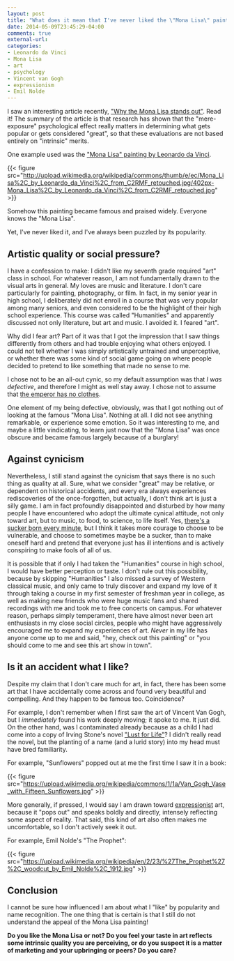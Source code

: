```yaml
---
layout: post
title: "What does it mean that I've never liked the \"Mona Lisa\" painting?"
date: 2014-05-09T23:45:29-04:00
comments: true
external-url: 
categories:
- Leonardo da Vinci
- Mona Lisa
- art
- psychology
- Vincent van Gogh
- expressionism
- Emil Nolde
---
```

I saw an interesting article recently, ["Why the Mona Lisa stands out"](http://moreintelligentlife.com/content/ideas/ian-leslie/overexposed-works-art). Read it! The summary of the article is that research has shown that the "mere-exposure" psychological effect really matters in determining what gets popular or gets considered "great", so that these evaluations are not based entirely on "intrinsic" merits.

One example used was the ["Mona Lisa" painting by Leonardo da Vinci](http://en.wikipedia.org/wiki/Mona_Lisa).

{{< figure src="http://upload.wikimedia.org/wikipedia/commons/thumb/e/ec/Mona_Lisa%2C_by_Leonardo_da_Vinci%2C_from_C2RMF_retouched.jpg/402px-Mona_Lisa%2C_by_Leonardo_da_Vinci%2C_from_C2RMF_retouched.jpg" >}}

Somehow this painting became famous and praised widely. Everyone knows the "Mona Lisa".

Yet, I've never liked it, and I've always been puzzled by its popularity.

<!--more-->

## Artistic quality or social pressure?

I have a confession to make: I didn't like my seventh grade required "art" class in school. For whatever reason, I am not fundamentally drawn to the visual arts in general. My loves are music and literature. I don't care particularly for painting, photography, or film. In fact, in my senior year in high school, I deliberately did not enroll in a course that was very popular among many seniors, and even considered to be the highlight of their high school experience. This course was called "Humanities" and apparently discussed not only literature, but art and music. I avoided it. I feared "art".

Why did I fear art? Part of it was that I got the impression that I saw things differently from others and had trouble enjoying what others enjoyed. I could not tell whether I was simply artistically untrained and unperceptive, or whether there was some kind of social game going on where people decided to pretend to like something that made no sense to me.

I chose not to be an all-out cynic, so my default assumption was that *I was defective*, and therefore I might as well stay away. I chose not to assume that [the emperor has no clothes](http://en.wikipedia.org/wiki/The_Emperor%27s_New_Clothes).

One element of my being defective, obviously, was that I got nothing out of looking at the famous "Mona Lisa". Nothing at all. I did not see anything remarkable, or experience some emotion. So it was interesting to me, and maybe a little vindicating, to learn just now that the "Mona Lisa" was once obscure and became famous largely because of a burglary!

## Against cynicism

Nevertheless, I still stand against the cynicism that says there is no such thing as quality at all. Sure, what we consider "great" may be relative, or dependent on historical accidents, and every era always experiences rediscoveries of the once-forgotten, but actually, I don't think art is just a silly game. I am in fact profoundly disappointed and disturbed by how many people I have encountered who adopt the ultimate cynical attitude, not only toward art, but to music, to food, to science, to life itself. Yes, [there's a sucker born every minute](http://en.wikipedia.org/wiki/There%27s_a_sucker_born_every_minute), but I think it takes more courage to choose to be vulnerable, and choose to sometimes maybe be a sucker, than to make oneself hard and pretend that everyone just has ill intentions and is actively conspiring to make fools of all of us.

It is possible that if only I had taken the "Humanities" course in high school, I would have better perception or taste. I don't rule out this possibility, because by skipping "Humanities" I also missed a survey of Western classical music, and only came to truly discover and expand my love of it through taking a course in my first semester of freshman year in college, as well as making new friends who were huge music fans and shared recordings with me and took me to free concerts on campus. For whatever reason, perhaps simply temperament, there have almost never been art enthusiasts in my close social circles, people who might have aggressively encouraged me to expand my experiences of art. *Never* in my life has anyone come up to me and said, "hey, check out this painting" or "you should come to me and see this art show in town".

## Is it an accident what I like?

Despite my claim that I don't care much for art, in fact, there has been some art that I have accidentally come across and found very beautiful and compelling. And they happen to be famous too. Coincidence?

For example, I don't remember when I first saw the art of Vincent Van Gogh, but I *immediately* found his work deeply moving; it spoke to me. It just did. On the other hand, was I contaminated already because as a child I had come into a copy of Irving Stone's novel ["Lust for Life"](http://en.wikipedia.org/wiki/Lust_for_Life_%28novel%29)? I didn't really read the novel, but the planting of a name (and a lurid story) into my head must have bred familiarity.

For example, "Sunflowers" popped out at me the first time I saw it in a book:

{{< figure src="https://upload.wikimedia.org/wikipedia/commons/1/1a/Van_Gogh_Vase_with_Fifteen_Sunflowers.jpg" >}}

More generally, if pressed, I would say I am drawn toward [expressionist](http://www.artyfactory.com/art_appreciation/art_movements/expressionism.htm) art, because it "pops out" and speaks boldly and directly, intensely reflecting some aspect of reality. That said, this kind of art also often makes me uncomfortable, so I don't actively seek it out.

For example, Emil Nolde's "The Prophet":

{{< figure src="https://upload.wikimedia.org/wikipedia/en/2/23/%27The_Prophet%27%2C_woodcut_by_Emil_Nolde%2C_1912.jpg" >}}

## Conclusion

I cannot be sure how influenced I am about what I "like" by popularity and name recognition. The one thing that is certain is that I still do not understand the appeal of the Mona Lisa painting!

**Do you like the Mona Lisa or not? Do you feel your taste in art reflects some intrinsic quality you are perceiving, or do you suspect it is a matter of marketing and your upbringing or peers? Do you care?**
